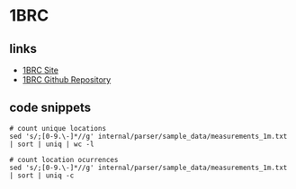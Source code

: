 # 1BRC #

## links ##

- [1BRC Site](https://mrkaran.dev/posts/1brc/)
- [1BRC Github Repository](https://github.com/gunnarmorling/1brc)


## code snippets ##

```shell
# count unique locations
sed 's/;[0-9.\-]*//g' internal/parser/sample_data/measurements_1m.txt  | sort | uniq | wc -l

# count location ocurrences
sed 's/;[0-9.\-]*//g' internal/parser/sample_data/measurements_1m.txt  | sort | uniq -c
```
